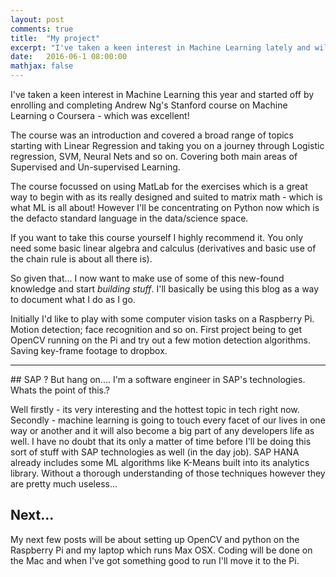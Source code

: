 ```yaml
---
layout: post
comments: true
title:  "My project"
excerpt: "I've taken a keen interest in Machine Learning lately and will start a series of blog posts to document my hacking..."
date:   2016-06-1 08:00:00
mathjax: false
---
```


I've taken a keen interest in Machine Learning this year and started off by enrolling and completing Andrew Ng's Stanford course on Machine Learning o Coursera - which was excellent!

The course was an introduction and covered a broad range of topics starting with Linear Regression and taking you on a journey through Logistic regression, SVM, Neural Nets and so on. Covering both main areas of Supervised and Un-supervised Learning.

The course focussed on using MatLab for the exercises which is a great way to begin with as its really designed and suited to matrix math - which is what ML is all about! However I'll be concentrating on Python now which is the defacto standard language in the data/science space.

If you want to take this course yourself I highly recommend it. You only need some basic linear algebra and calculus (derivatives and basic use of the chain rule is about all there is).

So given that... I now want to make use of some of this new-found knowledge and start *building stuff*. I'll basically be using this blog as a way to document what I do as I go.

Initially I'd like to play with some computer vision tasks on a Raspberry Pi. Motion detection; face recognition and so on.
First project being to get OpenCV running on the Pi and try out a few motion detection algorithms. Saving key-frame footage to dropbox.

<hr>
## SAP ?
But hang on.... I'm a software engineer in SAP's technologies. Whats the point of this.?

Well firstly - its very interesting and the hottest topic in tech right now. Secondly - machine learning is going to touch every facet of our lives in one way or another and it will also become a big part of any developers life as well.
I have no doubt that its only a matter of time before I'll be doing this sort of stuff with SAP technologies as well (in the day job). SAP HANA already includes some ML algorithms like K-Means built into its analytics library.
Without a thorough understanding of those techniques however they are pretty much useless...

## Next...
My next few posts will be about setting up OpenCV and python on the Raspberry Pi and my laptop which runs Max OSX. Coding will be done on the Mac and when I've got something good to run I'll move it to the Pi.
